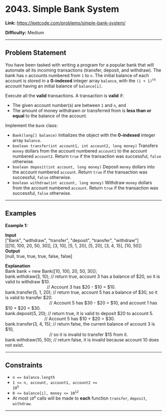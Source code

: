 # 2043. Simple Bank System

**Link:** https://leetcode.com/problems/simple-bank-system/

**Difficulty:** Medium

---

## Problem Statement

You have been tasked with writing a program for a popular bank that will automate all its incoming transactions (transfer, deposit, and withdraw). The bank has `n` accounts numbered from `1` to `n`. The initial balance of each account is stored in a **0-indexed** integer array `balance`, with the <code>(i + 1)<sup>th</sup></code> account having an initial balance of `balance[i]`.

Execute all the **valid** transactions. A transaction is **valid** if:

- The given account number(s) are between `1` and `n`, and
- The amount of money withdrawn or transferred from is **less than or equal** to the balance of the account.

Implement the `Bank` class:

- `Bank(long[] balance)` Initializes the object with the **0-indexed** integer array `balance`.
- `boolean transfer(int account1, int account2, long money)` Transfers `money` dollars from the account numbered `account1` to the account numbered `account2`. Return `true` if the transaction was successful, `false` otherwise.
- `boolean deposit(int account, long money)` Deposit `money` dollars into the account numbered `account`. Return `true` if the transaction was successful, `false` otherwise.
- `boolean withdraw(int account, long money)` Withdraw `money` dollars from the account numbered `account`. Return `true` if the transaction was successful, `false` otherwise.

---

## Examples

**Example 1:**

**Input** \
["Bank", "withdraw", "transfer", "deposit", "transfer", "withdraw"] \
[[[10, 100, 20, 50, 30]], [3, 10], [5, 1, 20], [5, 20], [3, 4, 15], [10, 50]] \
**Output** \
[null, true, true, true, false, false]

**Explanation** \
Bank bank = new Bank([10, 100, 20, 50, 30]); \
bank.withdraw(3, 10);    // return true, account 3 has a balance of $20, so it is valid to withdraw $10. \
&nbsp;&nbsp;&nbsp;&nbsp;&nbsp;&nbsp;&nbsp;&nbsp;&nbsp;&nbsp;&nbsp;&nbsp;&nbsp;&nbsp;&nbsp;&nbsp;&nbsp;&nbsp;&nbsp;&nbsp;&nbsp;&nbsp;&nbsp;&nbsp;&nbsp;&nbsp;&nbsp;&nbsp;&nbsp;&nbsp;&nbsp;&nbsp;&nbsp; // Account 3 has $20 - $10 = $10. \
bank.transfer(5, 1, 20); // return true, account 5 has a balance of $30, so it is valid to transfer $20. \
&nbsp;&nbsp;&nbsp;&nbsp;&nbsp;&nbsp;&nbsp;&nbsp;&nbsp;&nbsp;&nbsp;&nbsp;&nbsp;&nbsp;&nbsp;&nbsp;&nbsp;&nbsp;&nbsp;&nbsp;&nbsp;&nbsp;&nbsp;&nbsp;&nbsp;&nbsp;&nbsp;&nbsp;&nbsp;&nbsp;&nbsp;&nbsp;&nbsp;&nbsp;&nbsp; // Account 5 has $30 - $20 = $10, and account 1 has $10 + $20 = $30. \
bank.deposit(5, 20);     // return true, it is valid to deposit $20 to account 5. \
&nbsp;&nbsp;&nbsp;&nbsp;&nbsp;&nbsp;&nbsp;&nbsp;&nbsp;&nbsp;&nbsp;&nbsp;&nbsp;&nbsp;&nbsp;&nbsp;&nbsp;&nbsp;&nbsp;&nbsp;&nbsp;&nbsp;&nbsp;&nbsp;&nbsp;&nbsp;&nbsp;&nbsp;&nbsp;&nbsp;&nbsp; // Account 5 has $10 + $20 = $30. \
bank.transfer(3, 4, 15); // return false, the current balance of account 3 is $10, \
&nbsp;&nbsp;&nbsp;&nbsp;&nbsp;&nbsp;&nbsp;&nbsp;&nbsp;&nbsp;&nbsp;&nbsp;&nbsp;&nbsp;&nbsp;&nbsp;&nbsp;&nbsp;&nbsp;&nbsp;&nbsp;&nbsp;&nbsp;&nbsp;&nbsp;&nbsp;&nbsp;&nbsp;&nbsp;&nbsp;&nbsp;&nbsp;&nbsp;&nbsp;&nbsp; // so it is invalid to transfer $15 from it. \
bank.withdraw(10, 50);   // return false, it is invalid because account 10 does not exist.

---

## Constraints

- `n == balance.length`
- <code>1 <= n, account, account1, account2 <= 10<sup>5</sup></code>
- <code>0 <= balance[i], money <= 10<sup>12</sup></code>
- At most <code>10<sup>4</sup></code> calls will be made to **each** function `transfer`, `deposit`, `withdraw`.

---